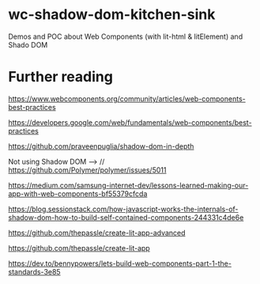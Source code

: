 # wc-shadow-dom-kitchen-sink
Demos and POC about Web Components (with lit-html &amp; litElement) and Shado DOM


# Further reading
https://www.webcomponents.org/community/articles/web-components-best-practices

https://developers.google.com/web/fundamentals/web-components/best-practices

<!-- https://gist.github.com/praveenpuglia/0832da687ed5a5d7a0907046c9ef1813 -->
https://github.com/praveenpuglia/shadow-dom-in-depth

Not using Shadow DOM --> // https://github.com/Polymer/polymer/issues/5011


https://medium.com/samsung-internet-dev/lessons-learned-making-our-app-with-web-components-bf55379cfcda


https://blog.sessionstack.com/how-javascript-works-the-internals-of-shadow-dom-how-to-build-self-contained-components-244331c4de6e

https://github.com/thepassle/create-lit-app-advanced

https://github.com/thepassle/create-lit-app

https://dev.to/bennypowers/lets-build-web-components-part-1-the-standards-3e85
